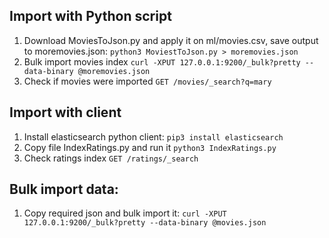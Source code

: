 ## Import with Python script
1. Download MoviesToJson.py and apply it on ml/movies.csv, save output to moremovies.json:
  `python3 MoviestToJson.py > moremovies.json`
2. Bulk import movies index
  `curl -XPUT 127.0.0.1:9200/_bulk?pretty --data-binary @moremovies.json`
3. Check if movies were imported
  `GET /movies/_search?q=mary`

## Import with client
1. Install elasticsearch python client:
  `pip3 install elasticsearch`
2. Copy file IndexRatings.py and run it
  `python3 IndexRatings.py`
3. Check ratings index
  `GET /ratings/_search`

## Bulk import data:
1. Copy required json and bulk import it:
  `curl -XPUT 127.0.0.1:9200/_bulk?pretty --data-binary @movies.json`